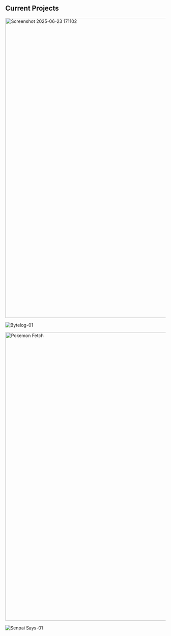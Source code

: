## Current Projects

<img width="944" alt="Screenshot 2025-06-23 171102" src="https://github.com/user-attachments/assets/f7d600c2-4ef4-4b51-8085-d02b7b334f0c" />

![Bytelog-01](https://github.com/user-attachments/assets/a61f1ce7-7602-43a2-9473-78fa03a508dc)

<img width="908" alt="Pokemon Fetch" src="https://github.com/user-attachments/assets/1c93e8da-1f63-4a80-84c6-74106cb30019" />

![Senpai Says-01](https://github.com/user-attachments/assets/0c284926-0bc7-4c54-b0c4-08dc822acecf)




















